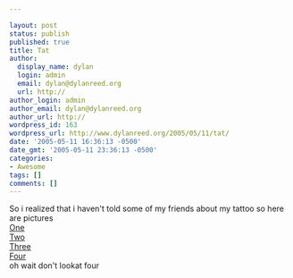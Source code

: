 ```yaml
---

layout: post
status: publish
published: true
title: Tat
author:
  display_name: dylan
  login: admin
  email: dylan@dylanreed.org
  url: http://
author_login: admin
author_email: dylan@dylanreed.org
author_url: http://
wordpress_id: 163
wordpress_url: http://www.dylanreed.org/2005/05/11/tat/
date: '2005-05-11 16:36:13 -0500'
date_gmt: '2005-05-11 23:36:13 -0500'
categories:
- Awesome
tags: []
comments: []
---
```


So i realized that i haven't told some of my friends about my tattoo so here are pictures  
[One][1]  
[Two][2]  
[Three][3]  
[Four][4]  
oh wait don't lookat four

   [1]: http://nata2.info/?path=pictures%2Fevents%2F2003%3A10%3A11_dylan_and_meghan_visits&img=dylans%20visit%20008.jpg
   [2]: http://nata2.info/?path=pictures%2Fevents%2F2003%3A10%3A11_dylan_and_meghan_visits&img=dylans%20visit%20006.jpg
   [3]: http://nata2.info/?path=pictures%2Fevents%2F2003%3A10%3A11_dylan_and_meghan_visits&img=dylans%20visit%20003.jpg
   [4]: http://nata2.info/?path=pictures%2Fevents%2F2003%3A10%3A11_dylan_and_meghan_visits&img=dylans%20visit%20015.jpg

